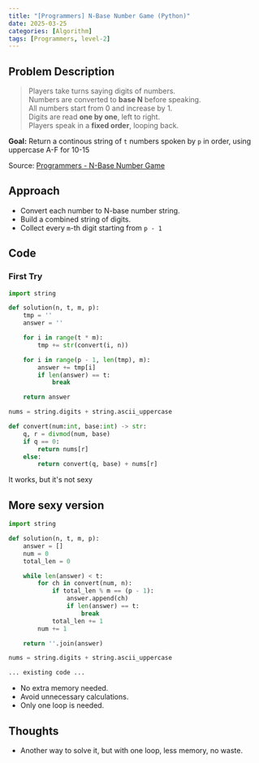 ```yaml
---
title: "[Programmers] N-Base Number Game (Python)"
date: 2025-03-25
categories: [Algorithm]
tags: [Programmers, level-2]
---
```


## Problem Description

> Players take turns saying digits of numbers.  
> Numbers are converted to **base N** before speaking.  
> All numbers start from 0 and increase by 1.  
> Digits are read **one by one**, left to right.  
> Players speak in a **fixed order**, looping back.

**Goal:** Return a continous string of `t` numbers spoken by `p` in order, using uppercase A-F for 10-15

Source: [Programmers - N-Base Number Game](https://school.programmers.co.kr/learn/courses/30/lessons/17687)


## Approach

- Convert each number to N-base number string.
- Build a combined string of digits.
- Collect every `m`-th digit starting from `p - 1`


## Code

### First Try
```python
import string

def solution(n, t, m, p):
    tmp = ''
    answer = ''

    for i in range(t * m):
        tmp += str(convert(i, n))

    for i in range(p - 1, len(tmp), m):
        answer += tmp[i]
        if len(answer) == t:
            break

    return answer

nums = string.digits + string.ascii_uppercase

def convert(num:int, base:int) -> str:
    q, r = divmod(num, base)
    if q == 0:
        return nums[r]
    else:
        return convert(q, base) + nums[r]
```

It works, but it's not sexy

## More sexy version
```python
import string

def solution(n, t, m, p):
    answer = []
    num = 0
    total_len = 0

    while len(answer) < t:
        for ch in convert(num, n):
            if total_len % m == (p - 1):
                answer.append(ch)
                if len(answer) == t:
                    break
            total_len += 1
        num += 1

    return ''.join(answer)

nums = string.digits + string.ascii_uppercase

... existing code ...

```
- No extra memory needed.
- Avoid unnecessary calculations.
- Only one loop is needed.

## Thoughts

- Another way to solve it, but with one loop, less memory, no waste.

